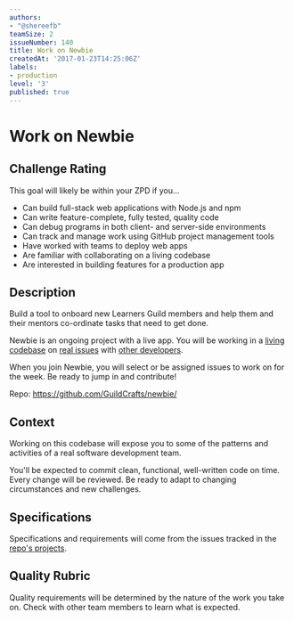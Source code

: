 ```yaml
---
authors:
- "@shereefb"
teamSize: 2
issueNumber: 140
title: Work on Newbie
createdAt: '2017-01-23T14:25:06Z'
labels:
- production
level: '3'
published: true
---
```


# Work on Newbie

## Challenge Rating

This goal will likely be within your ZPD if you...

- Can build full-stack web applications with Node.js and npm
- Can write feature-complete, fully tested, quality code
- Can debug programs in both client- and server-side environments
- Can track and manage work using GitHub project management tools
- Have worked with teams to deploy web apps
- Are familiar with collaborating on a living codebase
- Are interested in building features for a production app

## Description

Build a tool to onboard new Learners Guild members and help them and their mentors co-ordinate tasks that need to get done.

Newbie is an ongoing project with a live app. You will be working in a [living codebase](https://github.com/GuildCrafts/newbie/commits/master) on [real issues](https://github.com/GuildCrafts/newbie/issues) with [other developers](https://github.com/GuildCrafts/newbie/graphs/contributors).

When you join Newbie, you will select or be assigned issues to work on for the week. Be ready to jump in and contribute!

Repo: https://github.com/GuildCrafts/newbie/

## Context

Working on this codebase will expose you to some of the patterns and activities of a real software development team.

You'll be expected to commit clean, functional, well-written code on time. Every change will be reviewed. Be ready to adapt to changing circumstances and new challenges.

## Specifications

Specifications and requirements will come from the issues tracked in the [repo's projects](https://github.com/GuildCrafts/newbie/projects).

## Quality Rubric

Quality requirements will be determined by the nature of the work you take on. Check with other team members to learn what is expected.
